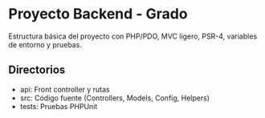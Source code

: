 # Proyecto Backend - Grado

Estructura básica del proyecto con PHP/PDO, MVC ligero, PSR-4, variables de entorno y pruebas.

## Directorios

- api: Front controller y rutas
- src: Código fuente (Controllers, Models, Config, Helpers)
- tests: Pruebas PHPUnit
